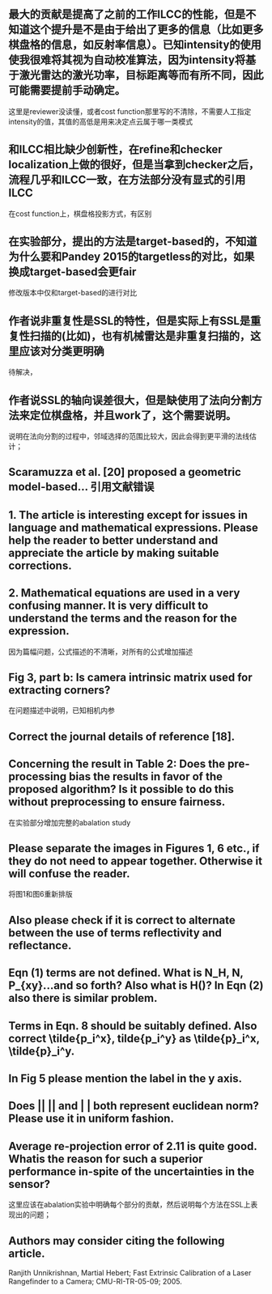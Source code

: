 ## 最大的贡献是提高了之前的工作ILCC的性能，但是不知道这个提升是不是由于给出了更多的信息（比如更多棋盘格的信息，如反射率信息）。已知intensity的使用使我很难将其视为自动校准算法，因为intensity将基于激光雷达的激光功率，目标距离等而有所不同，因此可能需要提前手动确定。

这里是reviewer没读懂，或者cost function那里写的不清除，不需要人工指定intensity的值，其值的高低是用来决定点云属于哪一类模式

## 和ILCC相比缺少创新性，在refine和checker localization上做的很好，但是当拿到checker之后，流程几乎和ILCC一致，在方法部分没有显式的引用ILCC

在cost function上，棋盘格投影方式，有区别

## 在实验部分，提出的方法是target-based的，不知道为什么要和Pandey 2015的targetless的对比，如果换成target-based会更fair

修改版本中仅和target-based的进行对比

## 作者说非重复性是SSL的特性，但是实际上有SSL是重复性扫描的(比如)，也有机械雷达是非重复扫描的，这里应该对分类更明确

待解决，

## 作者说SSL的轴向误差很大，但是缺使用了法向分割方法来定位棋盘格，并且work了，这个需要说明。

说明在法向分割的过程中，邻域选择的范围比较大，因此会得到更平滑的法线估计；

## Scaramuzza et al. [20] proposed a geometric model-based… 引用文献错误

##  1. The article is interesting except for issues in language and mathematical expressions. Please help the reader to better understand and appreciate the article by making suitable corrections. 

## 2. Mathematical equations are used in a very confusing manner. It is very difficult to understand the terms and the reason for the expression.

因为篇幅问题，公式描述的不清晰，对所有的公式增加描述

## Fig 3, part b: Is camera intrinsic matrix used for extracting corners?

在问题描述中说明，已知相机内参

## Correct the journal details of reference [18]. 


## Concerning the result in Table 2: Does the pre-processing bias the results in favor of the proposed algorithm? Is it possible to do this without preprocessing to ensure fairness.

在实验部分增加完整的abalation study

## Please separate the images in Figures 1, 6 etc., if they do not need to appear together. Otherwise it will confuse the reader.  

将图1和图6重新排版

## Also please check if it is correct to alternate between the use of terms reflectivity and reflectance.

## Eqn (1) terms are not defined. What is N_H, N, P_{xy}...and so forth? Also what is H()? In Eqn (2) also there is similar problem.

## Terms in Eqn. 8 should be suitably defined. Also correct \tilde{p_i^x}, tilde{p_i^y} as \tilde{p}_i^x, \tilde{p}_i^y.

## In Fig 5 please mention the label in the y axis.

## Does || || and | | both represent euclidean norm? Please use it in uniform fashion.

## Average re-projection error of 2.11 is quite good. Whatis the reason for such a superior performance in-spite of the uncertainties in the sensor?
这里应该在abalation实验中明确每个部分的贡献，然后说明每个方法在SSL上表现出的问题；

## Authors may consider citing the following article.
Ranjith Unnikrishnan, Martial Hebert; Fast Extrinsic
Calibration of a Laser Rangefinder to a Camera;
CMU-RI-TR-05-09; 2005.
